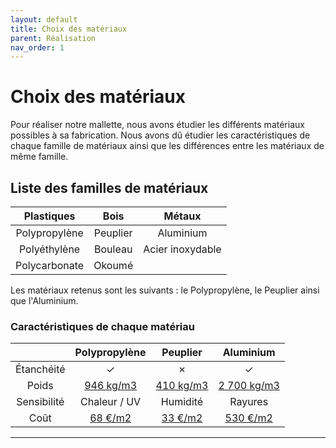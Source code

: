 ```yaml
---
layout: default
title: Choix des matériaux
parent: Réalisation
nav_order: 1
---
```


# Choix des matériaux

Pour réaliser notre mallette, nous avons étudier les différents matériaux possibles à sa fabrication.
Nous avons dû étudier les caractéristiques de chaque famille de matériaux ainsi que les différences entre les matériaux de même famille.

## Liste des familles de matériaux

| Plastiques    | Bois     |      Métaux     |
| :-----------: | :------: | :-------------: |
| Polypropylène | Peuplier | Aluminium       |
| Polyéthylène  | Bouleau  | Acier inoxydable|
| Polycarbonate | Okoumé   |                 |

Les matériaux retenus sont les suivants : le Polypropylène, le Peuplier ainsi que l'Aluminium.

### Caractéristiques de chaque matériau

|             | Polypropylène |  Peuplier |  Aluminium  |
| :---------: | :-----------: | :-------: | :---------: |
| Étanchéité  |       ✓       |     ✗     |      ✓      |
|    Poids    |   [946 kg/m3](https://blogue.polyalto.com/les-plastiques-sont-ils-legers#:~:text=Polypropylène%20%3A%20946%20kg%2Fm3)   | [410 kg/m3](https://www.leroymerlin.fr/produits/menuiserie/panneau-planche-et-materiaux-bois/panneau-bois-agglomere-mdf/panneau-bois-recoupable/panneau-contreplaque-peuplier-ep-6-mm-x-l-150-x-60-cm-82707653.html) | [2 700 kg/m3](https://blogue.polyalto.com/les-plastiques-sont-ils-legers#:~:text=Aluminium%20%3A%202700%20kg%2Fm3) |
| Sensibilité |  Chaleur / UV |  Humidité |   Rayures   |  
| Coût |  [68 €/m2](https://www.polydis.fr/pp-extrude-gris-7032-2000x1000-mm-c2x40088463) |  [33 €/m2](https://www.leroymerlin.fr/produits/menuiserie/panneau-planche-et-materiaux-bois/panneau-bois-agglomere-mdf/panneau-bois-recoupable/panneau-contreplaque-peuplier-ep-6-mm-x-l-150-x-60-cm-82707653.html) |   [530 €/m2](https://fr.rs-online.com/web/p/feuilles-metalliques/7781661?cm_mmc=FR-PLA-DS3A-_-google-_-CSS_FR_FR_ePMax_Low-_--_-7781661&matchtype=&&gad_source=1&gclid=CjwKCAjwkuqvBhAQEiwA65XxQPn9M6ERE-UFnZ-qpu5_QKVQ-W7J1bDxwgeYIAuFi_Us82aQZu0H2hoC0rUQAvD_BwE&gclsrc=aw.ds) |

---